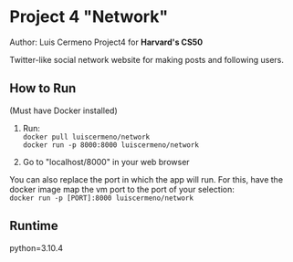 # Project 4 "Network"
Author: Luis Cermeno
Project4 for **Harvard's CS50**

Twitter-like social network website for making posts and following users.


## How to Run
(Must have Docker installed)

1. Run:  
`docker pull luiscermeno/network`  
`docker run -p 8000:8000 luiscermeno/network`

2. Go to "localhost/8000" in your web browser

You can also replace the port in which the app will run. For this, have the docker image map the vm port to the port of your selection:  
`docker run -p [PORT]:8000 luiscermeno/network`  


## Runtime
python=3.10.4

